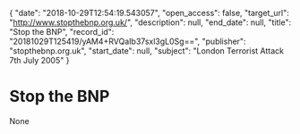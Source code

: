{
  "date": "2018-10-29T12:54:19.543057", 
  "open_access": false, 
  "target_url": "http://www.stopthebnp.org.uk/", 
  "description": null, 
  "end_date": null, 
  "title": "Stop the BNP", 
  "record_id": "20181029T125419/yAM4+RVQaIb37sxl3gL0Sg==", 
  "publisher": "stopthebnp.org.uk", 
  "start_date": null, 
  "subject": "London Terrorist Attack 7th July 2005"
}

# Stop the BNP

None